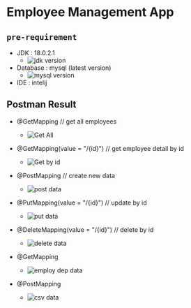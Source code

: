 # Employee Management App

## `pre-requirement`

- JDK : 18.0.2.1
  - ![jdk version](/assets/jdk.png)
- Database : mysql (latest version)
  - ![mysql version](/assets/mysql.png)
- IDE : intelij

## Postman Result

- @GetMapping // get all employees

  - ![Get All](/assets/all.png)

- @GetMapping(value = "/{id}") // get employee detail by id

  - ![Get by id](/assets/details.png)

- @PostMapping // create new data

  - ![post data](/assets/create.png)

- @PutMapping(value = "/{id}") // update by id

  - ![put data](/assets/edit.png)

- @DeleteMapping(value = "/{id}") // delete by id

  - ![delete data](/assets/delete.png)

- @GetMapping

  - ![employ dep data](/assets/reqdep.png)

- @PostMapping

  - ![csv data](/assets/uploadcsv.png)

